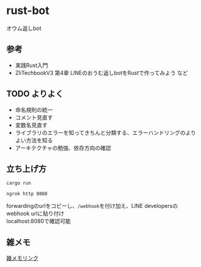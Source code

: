 # rust-bot
オウム返しbot
<br>

## 参考
- 実践Rust入門
- ZliTechbookV3 第4章 LINEのおうむ返しbotをRustで作ってみよう
など

## TODO よりよく
- 命名規則の統一
- コメント見直す
- 変数名見直す
- ライブラリのエラーを知ってきちんと分類する、エラーハンドリングのよりよい方法を知る
- アーキテクチャの勉強、依存方向の確認



## 立ち上げ方
```
cargo run
```  
```
ngrok http 8080
``` 

forwardingのurlをコピーし、``/webhook``を付け加え、LINE developersのwebhook urlに貼り付け  \
localhost:8080で確認可能

## 雑メモ
[雑メモリンク](memo.md)